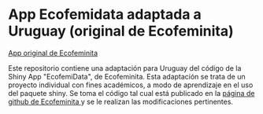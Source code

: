 # App Ecofemidata adaptada a Uruguay (original de Ecofeminita)

<a href="https://ecofeminita.com/app-ecofemidata/?v=5b61a1b298a0"> App original de Ecofeminita </a>

Este repositorio contiene una adaptación para Uruguay del código de la Shiny App "EcofemiData", de Ecofeminita.
Esta adaptación se trata de un proyecto individual con fines académicos, a modo de aprendizaje en el uso del paquete shiny. 
Se toma el código tal cual está publicado en la <a href="https://github.com/Ecofeminita/EcoFemiData"> página de github de Ecofeminita </a> y se le realizan las modificaciones pertinentes.
